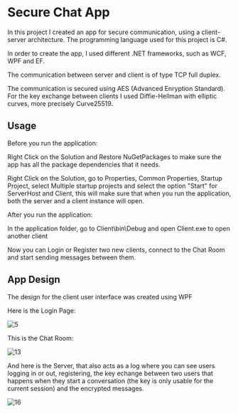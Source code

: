 # Secure Chat App

In this project I created an app for secure communication, using a client-server architecture. The programming language used for this project is C#.

In order to create the app, I used different .NET frameworks, such as WCF, WPF and EF.

The communication between server and client is of type TCP full duplex.

The communication is secured using AES (Advanced Enryption Standard). For the key exchange between clients I used Diffie-Hellman with elliptic curves, more precisely Curve25519.

## Usage

Before you run the application:

Right Click on the Solution and Restore NuGetPackages to make sure the app has all the package dependencies that it needs.

Right Click on the Solution, go to Properties, Common Properties, Startup Project, select Multiple startup projects and select the option "Start" for ServerHost and Client, this will make sure that when you run the application, both the server and a client instance will open.

After you run the application:

In the application folder, go to Client\bin\Debug and open Client.exe to open another client

Now you can Login or Register two new clients, connect to the Chat Room and start sending messages between them.

## App Design

The design for the client user interface was created using WPF

Here is the Login Page:

![5](https://user-images.githubusercontent.com/70022000/96606636-28c72680-1300-11eb-99dc-f49d4378f7fa.jpeg)

This is the Chat Room:

![13](https://user-images.githubusercontent.com/70022000/96606758-4c8a6c80-1300-11eb-8283-47e91fe812b6.jpeg)

And here is the Server, that also acts as a log where you can see users logging in or out, registering, the key echange between two users that happens when they start a conversation (the key is only usable for the current session) and the encrypted messages.

![16](https://user-images.githubusercontent.com/70022000/96606871-6af06800-1300-11eb-86c9-67f9ae5ac3b0.jpeg)

